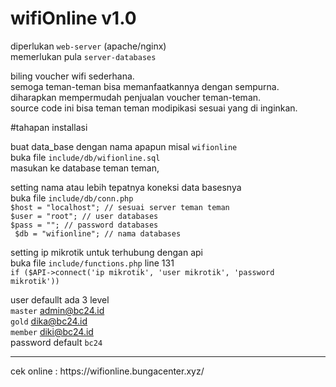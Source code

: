 # wifiOnline v1.0 <br>
diperlukan `web-server` (apache/nginx) <br>
memerlukan pula `server-databases` <br>

biling voucher wifi sederhana. <br>
semoga teman-teman bisa memanfaatkannya dengan sempurna. <br>
diharapkan mempermudah penjualan voucher teman-teman. <br>
source code ini bisa teman teman modipikasi sesuai yang di inginkan. <br>

#tahapan installasi <br>

buat data_base dengan nama apapun misal `wifionline` <br>
buka file `include/db/wifionline.sql` <br>
masukan ke database teman teman, <br>

setting nama atau lebih tepatnya koneksi data basesnya <br>
buka file `include/db/conn.php` <br>
`$host = "localhost"; // sesuai server teman teman `<br>`
$user = "root"; // user databases `<br>`
$pass = ""; // password databases `<br>`
$db = "wifionline"; // nama databases` <br>


setting ip mikrotik untuk terhubung dengan api <br>
buka file `include/functions.php` line 131  <br>
`if ($API->connect('ip mikrotik', 'user mikrotik', 'password mikrotik'))`


user defaullt ada 3 level <br>
`master` admin@bc24.id <br>
`gold` dika@bc24.id <br>
`member` diki@bc24.id <br>
password default `bc24` <br>
<hr>
cek online : https://wifionline.bungacenter.xyz/
